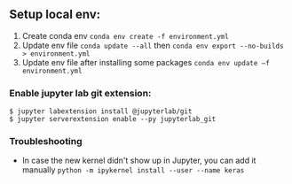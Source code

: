 ## Setup local env:
1. Create conda env `conda env create -f environment.yml`
2. Update env file `conda update --all` then  `conda env export --no-builds > environment.yml`
3. Update env file after installing some packages `conda env update –f environment.yml`

### Enable jupyter lab git extension:
```
$ jupyter labextension install @jupyterlab/git
$ jupyter serverextension enable --py jupyterlab_git
```

### Troubleshooting
* In case the new kernel didn't show up in Jupyter, you can add it manually `python -m ipykernel install --user --name keras`








